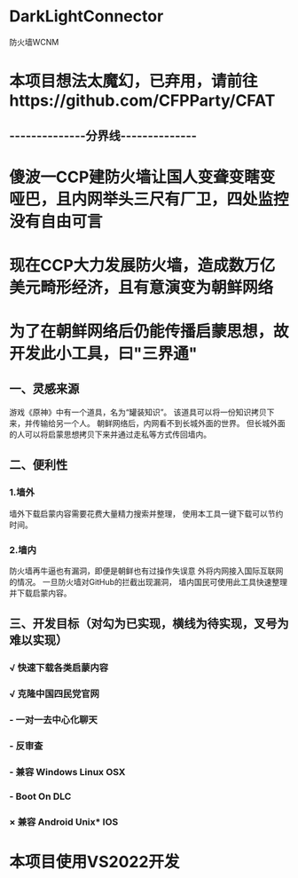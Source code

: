 # DarkLightConnector
防火墙WCNM

# 本项目想法太魔幻，已弃用，请前往https://github.com/CFPParty/CFAT
## --------------分界线--------------
# 傻波一CCP建防火墙让国人变聋变瞎变哑巴，且内网举头三尺有厂卫，四处监控没有自由可言
# 现在CCP大力发展防火墙，造成数万亿美元畸形经济，且有意演变为朝鲜网络
# 为了在朝鲜网络后仍能传播启蒙思想，故开发此小工具，曰"三界通"

## 一、灵感来源
  游戏《原神》中有一个道具，名为“罐装知识”。
  该道具可以将一份知识拷贝下来，并传输给另一个人。
  朝鲜网络后，内网看不到长城外面的世界。
  但长城外面的人可以将启蒙思想拷贝下来并通过走私等方式传回墙内。

## 二、便利性
### 1.墙外
  墙外下载启蒙内容需要花费大量精力搜索并整理，
使用本工具一键下载可以节约时间。
### 2.墙内
  防火墙再牛逼也有漏洞，即便是朝鲜也有过操作失误意
外将内网接入国际互联网的情况。
  一旦防火墙对GitHub的拦截出现漏洞，
墙内国民可使用此工具快速整理并下载启蒙内容。

## 三、开发目标（对勾为已实现，横线为待实现，叉号为难以实现）
### √ 快速下载各类启蒙内容
### √ 克隆中国四民党官网
### - 一对一去中心化聊天
### - 反审查
### - 兼容 Windows Linux OSX
### - Boot On DLC
### × 兼容 Android Unix* IOS

# 本项目使用VS2022开发
